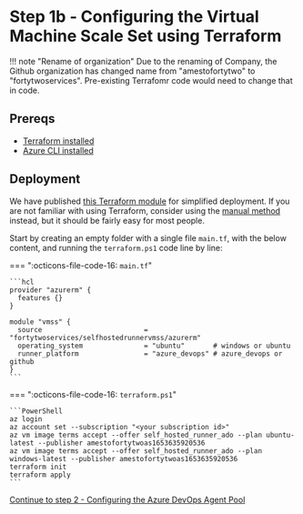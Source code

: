 # Step 1b - Configuring the Virtual Machine Scale Set using Terraform

!!! note "Rename of organization"
    Due to the renaming of Company, the Github organization has changed name from "amestofortytwo" to "fortytwoservices". Pre-existing Terrafomr code would need to change that in code.

## Prereqs

- [Terraform installed](https://developer.hashicorp.com/terraform/downloads?product_intent=terraform)
- [Azure CLI installed](https://learn.microsoft.com/en-us/cli/azure/install-azure-cli)

## Deployment

We have published [this Terraform module](https://registry.terraform.io/modules/fortytwoservices/selfhostedrunnervmss/azurerm) for simplified deployment. If you are not familiar with using Terraform, consider using the [manual method](./step1-manual.md) instead, but it should be fairly easy for most people. 

Start by creating an empty folder with a single file ```main.tf```, with the below content, and running the ```terraform.ps1``` code line by line:

=== ":octicons-file-code-16: `main.tf`"

    ```hcl
    provider "azurerm" {
      features {}
    }

    module "vmss" {
      source                         = "fortytwoservices/selfhostedrunnervmss/azurerm"
      operating_system               = "ubuntu"       # windows or ubuntu
      runner_platform                = "azure_devops" # azure_devops or github
    }
    ```

=== ":octicons-file-code-16: `terraform.ps1`"

    ```PowerShell
    az login
    az account set --subscription "<your subscription id>"
    az vm image terms accept --offer self_hosted_runner_ado --plan ubuntu-latest --publisher amestofortytwoas1653635920536
    az vm image terms accept --offer self_hosted_runner_ado --plan windows-latest --publisher amestofortytwoas1653635920536
    terraform init
    terraform apply
    ```

[Continue to step 2 - Configuring the Azure DevOps Agent Pool](./step2.md)

